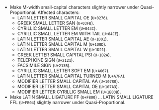 * Make M-width small-capital characters slightly narrower under Quasi-Proportional. Affected characters:
  - LATIN LETTER SMALL CAPITAL OE (`U+0276`).
  - GREEK SMALL LETTER SAN (`U+03FB`).
  - CYRILLIC SMALL LETTER EM (`U+043C`).
  - CYRILLIC SMALL LETTER EM WITH TAIL (`U+04CE`).
  - LATIN LETTER SMALL CAPITAL AE (`U+1D01`).
  - LATIN LETTER SMALL CAPITAL M (`U+1D0D`).
  - LATIN LETTER SMALL CAPITAL W (`U+1D21`).
  - GREEK LETTER SMALL CAPITAL PSI (`U+1D2A`).
  - TELEPHONE SIGN (`U+2121`).
  - FACSIMILE SIGN (`U+213B`).
  - CYRILLIC SMALL LETTER SOFT EM (`U+A667`).
  - LATIN LETTER SMALL CAPITAL TURNED M (`U+A7FA`).
  - MODIFIER LETTER SMALL CAPITAL AA (`U+10780`).
  - MODIFIER LETTER SMALL CAPITAL OE (`U+107A3`).
  - MODIFIER LETTER CYRILLIC SMALL EM (`U+1E03B`).
* Make LATIN SMALL LIGATURE FF (`U+FB00`) ... LATIN SMALL LIGATURE FFL (`U+FB04`) slightly narrower under Quasi-Proportional.
